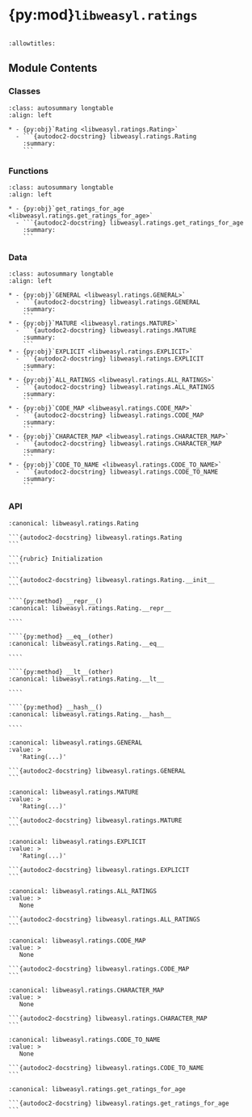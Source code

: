 # {py:mod}`libweasyl.ratings`

```{py:module} libweasyl.ratings
```

```{autodoc2-docstring} libweasyl.ratings
:allowtitles:
```

## Module Contents

### Classes

````{list-table}
:class: autosummary longtable
:align: left

* - {py:obj}`Rating <libweasyl.ratings.Rating>`
  - ```{autodoc2-docstring} libweasyl.ratings.Rating
    :summary:
    ```
````

### Functions

````{list-table}
:class: autosummary longtable
:align: left

* - {py:obj}`get_ratings_for_age <libweasyl.ratings.get_ratings_for_age>`
  - ```{autodoc2-docstring} libweasyl.ratings.get_ratings_for_age
    :summary:
    ```
````

### Data

````{list-table}
:class: autosummary longtable
:align: left

* - {py:obj}`GENERAL <libweasyl.ratings.GENERAL>`
  - ```{autodoc2-docstring} libweasyl.ratings.GENERAL
    :summary:
    ```
* - {py:obj}`MATURE <libweasyl.ratings.MATURE>`
  - ```{autodoc2-docstring} libweasyl.ratings.MATURE
    :summary:
    ```
* - {py:obj}`EXPLICIT <libweasyl.ratings.EXPLICIT>`
  - ```{autodoc2-docstring} libweasyl.ratings.EXPLICIT
    :summary:
    ```
* - {py:obj}`ALL_RATINGS <libweasyl.ratings.ALL_RATINGS>`
  - ```{autodoc2-docstring} libweasyl.ratings.ALL_RATINGS
    :summary:
    ```
* - {py:obj}`CODE_MAP <libweasyl.ratings.CODE_MAP>`
  - ```{autodoc2-docstring} libweasyl.ratings.CODE_MAP
    :summary:
    ```
* - {py:obj}`CHARACTER_MAP <libweasyl.ratings.CHARACTER_MAP>`
  - ```{autodoc2-docstring} libweasyl.ratings.CHARACTER_MAP
    :summary:
    ```
* - {py:obj}`CODE_TO_NAME <libweasyl.ratings.CODE_TO_NAME>`
  - ```{autodoc2-docstring} libweasyl.ratings.CODE_TO_NAME
    :summary:
    ```
````

### API

`````{py:class} Rating(code, character, name, nice_name, minimum_age, block_text, additional_description=None)
:canonical: libweasyl.ratings.Rating

```{autodoc2-docstring} libweasyl.ratings.Rating
```

```{rubric} Initialization
```

```{autodoc2-docstring} libweasyl.ratings.Rating.__init__
```

````{py:method} __repr__()
:canonical: libweasyl.ratings.Rating.__repr__

````

````{py:method} __eq__(other)
:canonical: libweasyl.ratings.Rating.__eq__

````

````{py:method} __lt__(other)
:canonical: libweasyl.ratings.Rating.__lt__

````

````{py:method} __hash__()
:canonical: libweasyl.ratings.Rating.__hash__

````

`````

````{py:data} GENERAL
:canonical: libweasyl.ratings.GENERAL
:value: >
   'Rating(...)'

```{autodoc2-docstring} libweasyl.ratings.GENERAL
```

````

````{py:data} MATURE
:canonical: libweasyl.ratings.MATURE
:value: >
   'Rating(...)'

```{autodoc2-docstring} libweasyl.ratings.MATURE
```

````

````{py:data} EXPLICIT
:canonical: libweasyl.ratings.EXPLICIT
:value: >
   'Rating(...)'

```{autodoc2-docstring} libweasyl.ratings.EXPLICIT
```

````

````{py:data} ALL_RATINGS
:canonical: libweasyl.ratings.ALL_RATINGS
:value: >
   None

```{autodoc2-docstring} libweasyl.ratings.ALL_RATINGS
```

````

````{py:data} CODE_MAP
:canonical: libweasyl.ratings.CODE_MAP
:value: >
   None

```{autodoc2-docstring} libweasyl.ratings.CODE_MAP
```

````

````{py:data} CHARACTER_MAP
:canonical: libweasyl.ratings.CHARACTER_MAP
:value: >
   None

```{autodoc2-docstring} libweasyl.ratings.CHARACTER_MAP
```

````

````{py:data} CODE_TO_NAME
:canonical: libweasyl.ratings.CODE_TO_NAME
:value: >
   None

```{autodoc2-docstring} libweasyl.ratings.CODE_TO_NAME
```

````

````{py:function} get_ratings_for_age(age)
:canonical: libweasyl.ratings.get_ratings_for_age

```{autodoc2-docstring} libweasyl.ratings.get_ratings_for_age
```
````
